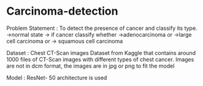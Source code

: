 # Carcinoma-detection

Problem Statement :
  To detect the presence of cancer and classify its type.
  ->normal state
  -> if cancer classify whether
    ->adenocarcinoma or 
    ->large cell carcinoma or 
    -> squamous cell carcinoma
    
  Dataset : 
    Chest CT-Scan images Dataset from Kaggle that contains around 1000 files of CT-Scan images with different types of chest cancer.
    Images are not in dcm format, the images are in jpg or png to fit the model
    
  Model : ResNet- 50 architecture is used
